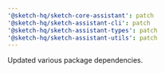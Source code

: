 ```yaml
---
'@sketch-hq/sketch-core-assistant': patch
'@sketch-hq/sketch-assistant-cli': patch
'@sketch-hq/sketch-assistant-types': patch
'@sketch-hq/sketch-assistant-utils': patch
---
```


Updated various package dependencies.
